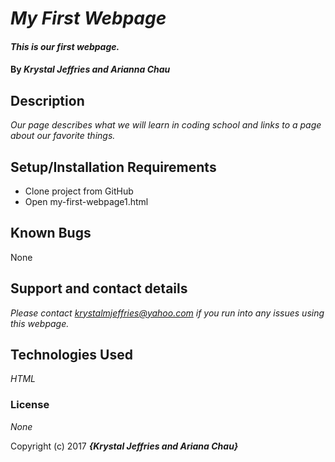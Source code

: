 # _My First Webpage_

#### _This is our first webpage._

#### By _**Krystal Jeffries and Arianna Chau**_

## Description

_Our page describes what we will learn in coding school and links to a page about our favorite things._

## Setup/Installation Requirements

* Clone project from GitHub
* Open my-first-webpage1.html

## Known Bugs

None

## Support and contact details

_Please contact krystalmjeffries@yahoo.com if you run into any issues using this webpage._

## Technologies Used

_HTML_

### License

*None*

Copyright (c) 2017 **_{Krystal Jeffries and Ariana Chau}_**
